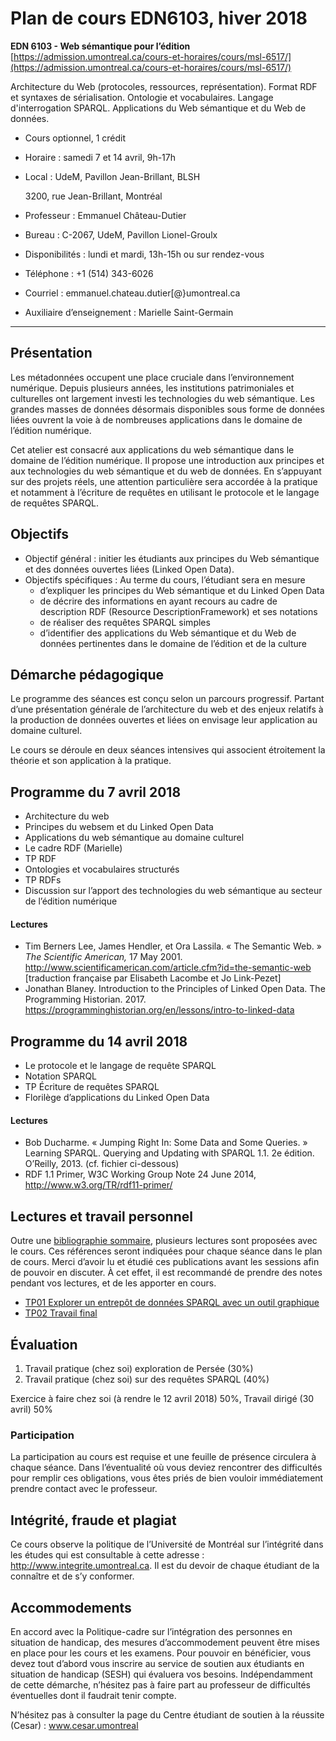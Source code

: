 # Plan de cours EDN6103, hiver 2018

**EDN 6103 - Web sémantique pour l’édition**
[https://admission.umontreal.ca/cours-et-horaires/cours/msl-6517/](https://admission.umontreal.ca/cours-et-horaires/cours/msl-6517/)

Architecture du Web (protocoles, ressources, représentation). Format RDF et syntaxes de sérialisation. Ontologie et vocabulaires. Langage d'interrogation SPARQL. Applications du Web sémantique et du Web de données.

- Cours optionnel, 1 crédit

- Horaire : samedi 7 et 14 avril, 9h-17h

- Local : UdeM, Pavillon Jean-Brillant, BLSH

  3200, rue Jean-Brillant, Montréal

- Professeur : Emmanuel Château-Dutier

- Bureau : C-2067, UdeM, Pavillon Lionel-Groulx

- Disponibilités : lundi et mardi, 13h-15h ou sur rendez-vous

- Téléphone : +1 (514) 343-6026

- Courriel : emmanuel.chateau.dutier[@}umontreal.ca 

- Auxiliaire d’enseignement : Marielle Saint-Germain

------

## Présentation

Les métadonnées occupent une place cruciale dans l’environnement numérique. Depuis plusieurs années, les institutions patrimoniales et culturelles ont largement investi les technologies du web sémantique. Les grandes masses de données désormais disponibles sous forme de données liées ouvrent la voie à de nombreuses applications dans le domaine de l’édition numérique.

Cet atelier est consacré aux applications du web sémantique dans le domaine de l’édition numérique. Il propose une introduction aux principes et aux technologies du web sémantique et du web de données. En s’appuyant sur des projets réels, une attention particulière sera accordée à la pratique et notamment à l’écriture de requêtes en utilisant le protocole et le langage de requêtes SPARQL.

## Objectifs

- Objectif général : initier les étudiants aux principes du Web sémantique et des données ouvertes liées (Linked Open Data).
- Objectifs spécifiques : Au terme du cours, l’étudiant sera en mesure
  - d’expliquer les principes du Web sémantique et du Linked Open Data
  - de décrire des informations en ayant recours au cadre de description RDF (Resource DescriptionFramework) et ses notations
  - de réaliser des requêtes SPARQL simples
  - d’identifier des applications du Web sémantique et du Web de données pertinentes dans le domaine de l’édition et de la culture

## Démarche pédagogique

Le programme des séances est conçu selon un parcours progressif. Partant d’une présentation générale de l’architecture du web et des enjeux relatifs à la production de données ouvertes et liées on envisage leur application au domaine culturel.

Le cours se déroule en deux séances intensives qui associent étroitement la théorie et son application à la pratique.

## Programme du 7 avril 2018

- Architecture du web
- Principes du websem et du Linked Open Data
- Applications du web sémantique au domaine culturel
- Le cadre RDF (Marielle)
- TP RDF
- Ontologies et vocabulaires structurés
- TP RDFs
- Discussion sur l’apport des technologies du web sémantique au secteur de l’édition numérique

#### Lectures

- Tim Berners Lee, James Hendler, et Ora Lassila. « The Semantic Web. » *The Scientific American,* 17 May 2001. http://www.scientificamerican.com/article.cfm?id=the-semantic-web [traduction française par Elisabeth Lacombe et Jo Link-Pezet]
- Jonathan Blaney. Introduction to the Principles of Linked Open Data. The Programming Historian. 2017. <https://programminghistorian.org/en/lessons/intro-to-linked-data>

## Programme du 14 avril 2018

- Le protocole et le langage de requête SPARQL
- Notation SPARQL
- TP Écriture de requêtes SPARQL
- Florilège d’applications du Linked Open Data

#### Lectures

- Bob Ducharme. « Jumping Right In: Some Data and Some Queries. » Learning SPARQL. Querying and Updating with SPARQL 1.1. 2e édition. O’Reilly, 2013. (cf. fichier ci-dessous)
- RDF 1.1 Primer, W3C Working Group Note 24 June 2014, <http://www.w3.org/TR/rdf11-primer/>

## Lectures et travail personnel

Outre une [bibliographie sommaire](bibliographie.md), plusieurs lectures sont proposées avec le cours. Ces références seront indiquées pour chaque séance dans le plan de cours. 
Merci d’avoir lu et étudié ces publications avant les sessions afin de pouvoir en discuter. À cet effet, il est recommandé de prendre des notes pendant vos lectures, et de les apporter en cours.

- [TP01 Explorer un entrepôt de données SPARQL avec un outil graphique](edn6103-tp01.md)
- [TP02 Travail final](edn6103-tp02.md)

## Évaluation

1. Travail pratique (chez soi) exploration de Persée (30%)
2. Travail pratique (chez soi) sur des requêtes SPARQL (40%)

Exercice à faire chez soi (à rendre le 12 avril 2018) 50%, Travail dirigé (30 avril) 50%

### Participation

La participation au cours est requise et une feuille de présence circulera à chaque séance.
Dans l’éventualité où vous deviez rencontrer des difficultés pour remplir ces obligations, vous êtes priés de bien vouloir immédiatement prendre contact avec le professeur.

## Intégrité, fraude et plagiat

Ce cours observe la politique de l’Université de Montréal sur l’intégrité dans les études qui est consultable à cette adresse : http://www.integrite.umontreal.ca. Il est du devoir de chaque étudiant de la connaître et de s’y conformer.

## Accommodements

En accord avec la Politique-cadre sur l’intégration des personnes en situation de handicap, des mesures d’accommodement peuvent être mises en place pour les cours et les examens.
Pour pouvoir en bénéficier, vous devez tout d’abord vous inscrire au service de soutien aux étudiants en situation de handicap (SESH) qui évaluera vos besoins.
Indépendamment de cette démarche, n’hésitez pas à faire part au professeur de difficultés éventuelles dont il faudrait tenir compte.

N’hésitez pas à consulter la page du Centre étudiant de soutien à la réussite (Cesar) : www.cesar.umontreal